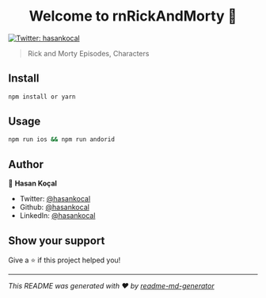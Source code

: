 <h1 align="center">Welcome to rnRickAndMorty 👋</h1>
<p>
  <a href="https://twitter.com/hasankocal" target="_blank">
    <img alt="Twitter: hasankocal" src="https://img.shields.io/twitter/follow/hasankocal.svg?style=social" />
  </a>
</p>

> Rick and Morty Episodes, Characters

## Install

```sh
npm install or yarn
```

## Usage

```sh
npm run ios && npm run andorid
```

## Author

👤 **Hasan Koçal**

* Twitter: [@hasankocal](https://twitter.com/hasankocal)
* Github: [@hasankocal](https://github.com/hasankocal)
* LinkedIn: [@hasankocal](https://linkedin.com/in/hasankocal)

## Show your support

Give a ⭐️ if this project helped you!

***
_This README was generated with ❤️ by [readme-md-generator](https://github.com/kefranabg/readme-md-generator)_
